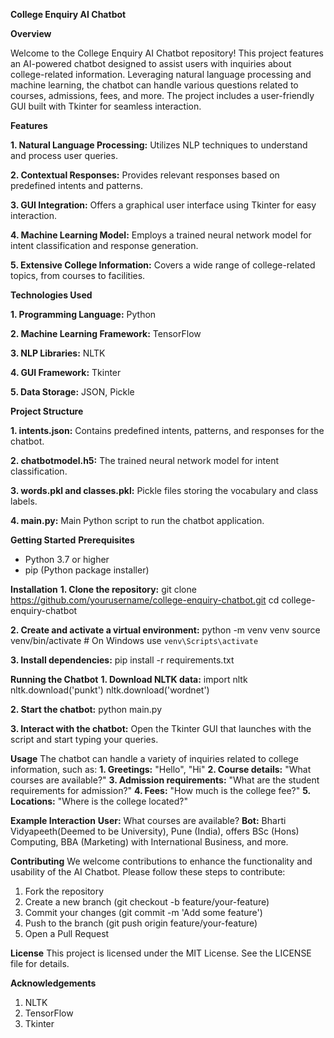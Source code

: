 **College Enquiry AI Chatbot**

**Overview**

Welcome to the College Enquiry AI Chatbot repository! This project features an AI-powered chatbot designed to assist users with inquiries about college-related information. Leveraging natural language processing and machine learning, the chatbot can handle various questions related to courses, admissions, fees, and more. The project includes a user-friendly GUI built with Tkinter for seamless interaction.

**Features**

**1. Natural Language Processing:** Utilizes NLP techniques to understand and process user queries.

**2. Contextual Responses:** Provides relevant responses based on predefined intents and patterns.

**3. GUI Integration:** Offers a graphical user interface using Tkinter for easy interaction.

**4. Machine Learning Model:** Employs a trained neural network model for intent classification and response generation.

**5. Extensive College Information:** Covers a wide range of college-related topics, from courses to facilities.


**Technologies Used**

**1. Programming Language:** Python

**2. Machine Learning Framework:** TensorFlow

**3. NLP Libraries:** NLTK

**4. GUI Framework:** Tkinter

**5. Data Storage:** JSON, Pickle


**Project Structure**

**1. intents.json:** Contains predefined intents, patterns, and responses for the chatbot.

**2. chatbotmodel.h5:** The trained neural network model for intent classification.

**3. words.pkl and classes.pkl:** Pickle files storing the vocabulary and class labels.

**4. main.py:** Main Python script to run the chatbot application.


**Getting Started**
**Prerequisites**
- Python 3.7 or higher
- pip (Python package installer)

**Installation**
**1. Clone the repository:**
git clone https://github.com/yourusername/college-enquiry-chatbot.git
cd college-enquiry-chatbot

**2. Create and activate a virtual environment:**
python -m venv venv
source venv/bin/activate  # On Windows use `venv\Scripts\activate`

**3. Install dependencies:**
pip install -r requirements.txt

**Running the Chatbot**
**1. Download NLTK data:**
import nltk
nltk.download('punkt')
nltk.download('wordnet')

**2. Start the chatbot:**
python main.py

**3. Interact with the chatbot:**
Open the Tkinter GUI that launches with the script and start typing your queries.

**Usage**
The chatbot can handle a variety of inquiries related to college information, such as:
**1. Greetings:** "Hello", "Hi"
**2. Course details:** "What courses are available?"
**3. Admission requirements:** "What are the student requirements for admission?"
**4. Fees:** "How much is the college fee?"
**5. Locations:** "Where is the college located?"

**Example Interaction**
**User:** What courses are available?
**Bot:** Bharti Vidyapeeth(Deemed to be University), Pune (India), offers BSc (Hons) Computing, BBA (Marketing) with International Business, and more.

**Contributing**
We welcome contributions to enhance the functionality and usability of the AI Chatbot. Please follow these steps to contribute:
1. Fork the repository
2. Create a new branch (git checkout -b feature/your-feature)
3. Commit your changes (git commit -m 'Add some feature')
4. Push to the branch (git push origin feature/your-feature)
5. Open a Pull Request

**License**
This project is licensed under the MIT License. See the LICENSE file for details.

**Acknowledgements**
1. NLTK
2. TensorFlow
3. Tkinter
